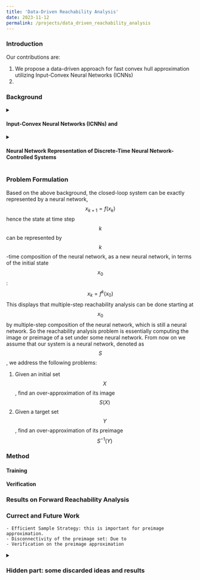 ```yaml
---
title: 'Data-Driven Reachability Analysis'
date: 2023-11-12
permalink: /projects/data_driven_reachability_analysis
---
```


### Introduction

Our contributions are:
1. We propose a data-driven approach for fast convex hull approximation utilizing Input-Convex Neural Networks (ICNNs)
2. 

### Background

<details>
  <summary><h4>Input-Convex Neural Networks (ICNNs) and  </h4></summary>
</details>

<details>
  <summary><h4>Neural Network Representation of Discrete-Time Neural Network-Controlled Systems </h4></summary>
</details>


### Problem Formulation
Based on the above background, the closed-loop system can be exactly represented by a neural network, 
$$
    x_{k+1} = f(x_k) 
$$
hence the state at time step $$k$$ can be represented by $$k$$-time composition of the neural network, as a new neural network, in terms of the initial state $$x_0$$:
$$
    x_k = f^k(x_0)
$$
This displays that multiple-step reachability analysis can be done starting at $$x_0$$ by multiple-step composition of the neural network, which is still a neural network.
So the reachability analysis problem is essentially computing the image or preimage of a set under some neural network.
From now on we assume that our system is a neural network, denoted as $$S$$, we address the following problems:
1. Given an initial set $$X$$, find an over-approximation of its image $$S(X)$$
2. Given a target set $$Y$$, find an over-approximation of its preimage $$S^{-1}(Y)$$

### Method
#### Training

#### Verification

### Results on Forward Reachability Analysis

### Currect and Future Work
    - Efficient Sample Strategy: this is important for preimage approximation. 
    - Disconnectivity of the preimage set: Due to
    - Verification on the preimage approximation



<details>
  <summary><h3>Hidden part: some discarded ideas and results</h3></summary>
</details>




